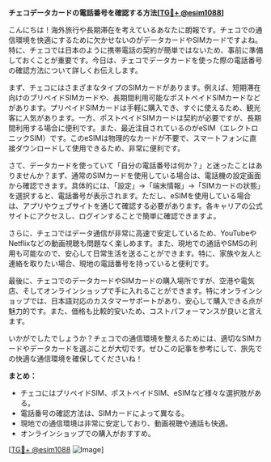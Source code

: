 **チェコデータカードの電話番号を確認する方法[[TG💪+ @esim1088](https://t.me/s/esim1088)]**

こんにちは！海外旅行や長期滞在を考えているあなたに朗報です。チェコでの通信環境を快適にするために欠かせないのがデータカードやSIMカードですよね。特に、チェコでは日本のように携帯電話の契約が簡単ではないため、事前に準備しておくことが重要です。今日は、チェコでデータカードを使った際の電話番号の確認方法について詳しくお伝えします。

まず、チェコにはさまざまなタイプのSIMカードがあります。例えば、短期滞在向けのプリペイドSIMカードや、長期間利用可能なポストペイドSIMカードなどがあります。プリペイドSIMカードは手軽に購入でき、すぐに使えるため、観光客に人気があります。一方、ポストペイドSIMカードは契約が必要ですが、長期間利用する場合に便利です。また、最近注目されているのがeSIM（エレクトロニックSIM）です。このeSIMは物理的なカードが不要で、スマートフォンに直接ダウンロードして使用できるため、非常に便利です。

さて、データカードを使っていて「自分の電話番号は何か？」と迷ったことはありませんか？まず、通常のSIMカードを使用している場合は、電話機の設定画面から確認できます。具体的には、「設定」→「端末情報」→「SIMカードの状態」を選択すると、電話番号が表示されます。ただし、eSIMを使用している場合は、アプリやウェブサイトを通じて確認する必要があります。各キャリアの公式サイトにアクセスし、ログインすることで簡単に確認できますよ。

さらに、チェコではデータ通信が非常に高速で安定しているため、YouTubeやNetflixなどの動画視聴も問題なく楽しめます。また、現地での通話やSMSの利用も可能なので、安心して日常生活を送ることができます。特に、家族や友人と連絡を取りたい場合、現地の電話番号を持っていると便利です。

最後に、チェコでのデータカードやSIMカードの購入場所ですが、空港や電気店、そしてオンラインショップで手に入れることができます。特にオンラインショップでは、日本語対応のカスタマーサポートがあり、安心して購入できる点が魅力的です。また、価格も比較的安いため、コストパフォーマンスが良いと言えます。

いかがでしたでしょうか？チェコでの通信環境を整えるためには、適切なSIMカードやデータカードを選ぶことが大切です。ぜひこの記事を参考にして、旅先での快適な通信環境を確保してくださいね！

**まとめ：**
- チェコにはプリペイドSIM、ポストペイドSIM、eSIMなど様々な選択肢がある。
- 電話番号の確認方法は、SIMカードによって異なる。
- 現地での通信環境は非常に安定しており、動画視聴や通話も快適。
- オンラインショップでの購入がおすすめ。

[[TG💪+ @esim1088](https://t.me/s/esim1088) ![Image](https://i.postimg.cc/Y0z9fWf4/image.png)]